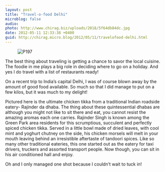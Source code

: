 ```yaml
---
layout: post
title: "Travel-o-food Delhi"
microblog: false
audio: 
photo: http://www.chirag.biz/uploads/2018/5f64db84dc.jpg
date: 2012-05-11 12:33:38 +0400
guid: http://chirag.micro.blog/2012/05/11/travelofood-delhi.html
---
```

<figure><img alt="P197" src="http://www.chirag.biz/uploads/2018/5f64db84dc.jpg"></figure><p>The best thing about traveling is getting a chance to savor the local cuisine. The foodie in me plays a big role in deciding where to go on a holiday. And yes I do travel with a list of restaurants ready!</p>
<p>On a recent trip to India’s capital Delhi, I was of course blown away by the amount of good food available. So much so that I did manage to put on a few kilos, but it was much to my delight!</p>
<p>Pictured here is the ultimate chicken tikka from a traditional Indian roadside eatery- Rajinder da dhaba. The thing about these quintessential dhabas are although you might not like to sit there and eat, you cannot resist the amazing aromas each one carries. Rajinder Singh is known among the Green Park area residents for this scrumptious, succulent and perfectly spiced chicken tikka. Served in a little bowl made of dried leaves, with cool mint and yoghurt chutney on the side, his chicken morsels will melt in your mouth leaving behind an irresistible aftertaste of tandoori spices. Like so many other traditional eateries, this one started out as the eatery for taxi drivers, truckers and assorted transport people. Now though, you can sit in his air conditioned hall and enjoy.</p>
<p>Oh and I only managed one shot because I couldn’t wait to tuck in!</p>
